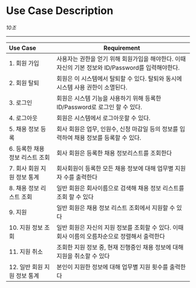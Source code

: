 # Use Case Description

_10조_

---

| Use Case                        | Requirement                                                                                     |
| :------------------------------ | ----------------------------------------------------------------------------------------------- |
| 1. 회원 가입                    |  사용자는 권한을 얻기 위해 회원가입을 해야한다. 이때 자신의 기본 정보와 ID/Password를 입력해야한다.     |
| 2. 회원 탈퇴                    |  회원은 이 시스템에서 탈퇴할 수 있다. 탈퇴와 동시에 시스템 사용 권한이 소멸된다.                        |
| 3. 로그인                       |  회원은 시스템 기능을 사용하기 위해 등록한 ID/Password로 로그인 할 수 있다.                           |
| 4. 로그아웃                     |  회원은 시스템에서 로그아웃할 수 있다.                                                              |
| 5. 채용 정보 등록               |  회사 회원은 업무, 인원수, 신청 마감일 등의 정보를 입력하여 채용 정보를 등록할 수 있다.                 |                                                                             
| 6. 등록한 채용 정보 리스트 조회 | 회사 회원은 등록한 채용 정보리스트를 조회한다                                                             |
| 7. 회사 회원 지원 정보 통계    |  회사회원이 등록한 모든 채용 정보에 대해 업무별 지원자 수를 출력한다                                |
| 8. 채용 정보 리스트 조회       |  일반 회원은 회사이름으로 검색해 채용 정보 리스트를 조회 할 수 있다                    |
| 9. 지원                        |  일반 회원은 채용 정보 리스트 조회에서 지원할 수 있다                                                         |
| 10. 지원 정보 조회              | 일반 회원은 자신의 지원 정보를 조회할 수 있다. 이때 회사 이름의 오름차순으로 정렬해서 출력한다 |
| 11. 지원 취소                   | 조회한 지원 정보 중, 현재 진행중인 채용 정보에 대해 지원을 취소할 수 있다           |
| 12. 일반 회원 지원 정보 통계    | 본인이 지원한 정보에 대해 업무별 지원 횟수를 출력한다                      |
